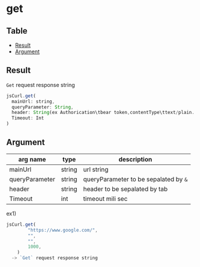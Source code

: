 
# get

Table
-----------------
* [Result](#result)
* [Argument](#argument)

## Result

`Get` request response string

```js.js
jsCurl.get(
  mainUrl: string,
  queryParameter: String,
  header: String(ex Authorication\tbear token,contentType\ttext/plain..),
  Timeout: Int
)

```

## Argument

| arg name | type | description |
| -------- | -------- | -------- |
| mainUrl | string | url string |
| queryParameter | string | queryParameter to be sepalated by `&` |
| header | string | header to be sepalated by tab |
| Timeout | int | timeout mili sec |


ex1) 

```js.js
jsCurl.get(
		"https://www.google.com/",
		"",
		"",
		1000,
	)
  -> `Get` request response string

```

